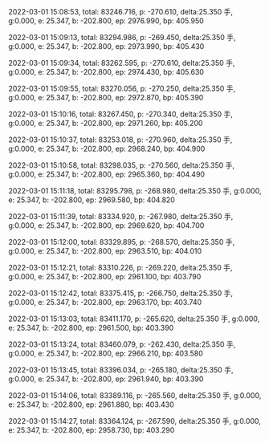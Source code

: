 2022-03-01 15:08:53, total: 83246.716, p: -270.610, delta:25.350 手, g:0.000, e: 25.347, b: -202.800, ep: 2976.990, bp: 405.950

2022-03-01 15:09:13, total: 83294.986, p: -269.450, delta:25.350 手, g:0.000, e: 25.347, b: -202.800, ep: 2973.990, bp: 405.430

2022-03-01 15:09:34, total: 83262.595, p: -270.610, delta:25.350 手, g:0.000, e: 25.347, b: -202.800, ep: 2974.430, bp: 405.630

2022-03-01 15:09:55, total: 83270.056, p: -270.250, delta:25.350 手, g:0.000, e: 25.347, b: -202.800, ep: 2972.870, bp: 405.390

2022-03-01 15:10:16, total: 83267.450, p: -270.340, delta:25.350 手, g:0.000, e: 25.347, b: -202.800, ep: 2971.260, bp: 405.200

2022-03-01 15:10:37, total: 83253.018, p: -270.960, delta:25.350 手, g:0.000, e: 25.347, b: -202.800, ep: 2968.240, bp: 404.900

2022-03-01 15:10:58, total: 83298.035, p: -270.560, delta:25.350 手, g:0.000, e: 25.347, b: -202.800, ep: 2965.360, bp: 404.490

2022-03-01 15:11:18, total: 83295.798, p: -268.980, delta:25.350 手, g:0.000, e: 25.347, b: -202.800, ep: 2969.580, bp: 404.820

2022-03-01 15:11:39, total: 83334.920, p: -267.980, delta:25.350 手, g:0.000, e: 25.347, b: -202.800, ep: 2969.620, bp: 404.700

2022-03-01 15:12:00, total: 83329.895, p: -268.570, delta:25.350 手, g:0.000, e: 25.347, b: -202.800, ep: 2963.510, bp: 404.010

2022-03-01 15:12:21, total: 83310.226, p: -269.220, delta:25.350 手, g:0.000, e: 25.347, b: -202.800, ep: 2961.100, bp: 403.790

2022-03-01 15:12:42, total: 83375.415, p: -266.750, delta:25.350 手, g:0.000, e: 25.347, b: -202.800, ep: 2963.170, bp: 403.740

2022-03-01 15:13:03, total: 83411.170, p: -265.620, delta:25.350 手, g:0.000, e: 25.347, b: -202.800, ep: 2961.500, bp: 403.390

2022-03-01 15:13:24, total: 83460.079, p: -262.430, delta:25.350 手, g:0.000, e: 25.347, b: -202.800, ep: 2966.210, bp: 403.580

2022-03-01 15:13:45, total: 83396.034, p: -265.180, delta:25.350 手, g:0.000, e: 25.347, b: -202.800, ep: 2961.940, bp: 403.390

2022-03-01 15:14:06, total: 83389.116, p: -265.560, delta:25.350 手, g:0.000, e: 25.347, b: -202.800, ep: 2961.880, bp: 403.430

2022-03-01 15:14:27, total: 83364.124, p: -267.590, delta:25.350 手, g:0.000, e: 25.347, b: -202.800, ep: 2958.730, bp: 403.290